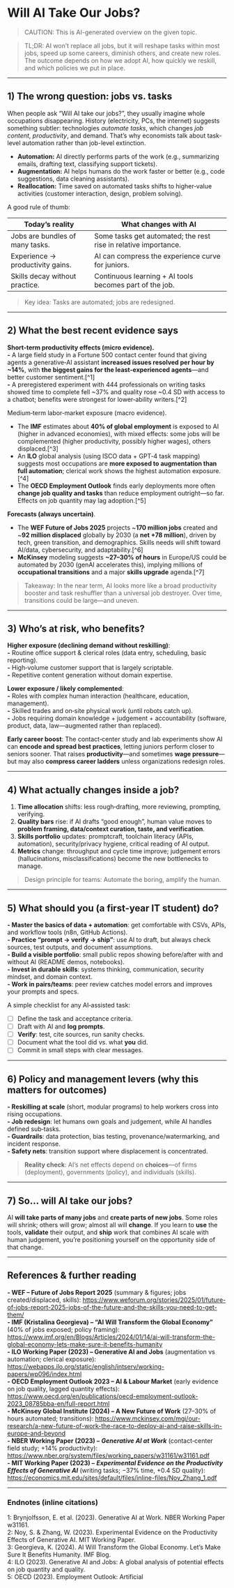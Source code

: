 # Will AI Take Our Jobs?  

>CAUTION: This is AI-generated overview on the given topic.

>TL;DR: AI won’t replace all jobs, but it will reshape tasks within most jobs, speed up some careers, diminish others, and create new roles. The outcome depends on how we adopt AI, how quickly we reskill, and which policies we put in place.

---

## 1) The wrong question: jobs vs. tasks

When people ask “Will AI take our jobs?”, they usually imagine whole occupations disappearing. History (electricity, PCs, the internet) suggests something subtler: technologies *automate tasks*, which changes *job content*, *productivity*, and demand. That’s why economists talk about task-level automation rather than job-level extinction.

- **Automation:** AI directly performs parts of the work (e.g., summarizing emails, drafting text, classifying support tickets).  
- **Augmentation:** AI helps humans do the work faster or better (e.g., code suggestions, data cleaning assistants).  
- **Reallocation:** Time saved on automated tasks shifts to higher‑value activities (customer interaction, design, problem solving).

A good rule of thumb:

| **Today’s reality** | **What changes with AI** |
|---|---|
| Jobs are bundles of many tasks. | Some tasks get automated; the rest rise in relative importance. |
| Experience → productivity gains. | AI can compress the experience curve for juniors. |
| Skills decay without practice. | Continuous learning + AI tools becomes part of the job. |

>Key idea: Tasks are automated; jobs are redesigned.

---

## 2) What the best recent evidence says

**Short‑term productivity effects (micro evidence).**  
**-** A large field study in a Fortune 500 contact center found that giving agents a generative‑AI assistant **increased issues resolved per hour by ~14%**, with **the biggest gains for the least‑experienced agents**—and better customer sentiment.[^1]  
**-** A preregistered experiment with 444 professionals on writing tasks showed time to complete fell ~37% and quality rose ~0.4 SD with access to a chatbot; benefits were strongest for lower‑ability writers.[^2]

Medium‑term labor‑market exposure (macro evidence).  
- The **IMF** estimates about **40% of global employment** is exposed to AI (higher in advanced economies), with mixed effects: some jobs will be complemented (higher productivity, possibly higher wages), others displaced.[^3]  
- An **ILO** global analysis (using ISCO data + GPT‑4 task mapping) suggests most occupations are **more exposed to augmentation than full automation**; clerical work shows the highest automation exposure.[^4]  
- The **OECD Employment Outlook** finds early deployments more often **change job quality and tasks** than reduce employment outright—so far. Effects on job quantity may lag adoption.[^5]

**Forecasts (always uncertain)**.  
- The **WEF Future of Jobs 2025** projects ~**170 million jobs** created and ~**92 million displaced** globally by 2030 (a **net +78 million**), driven by tech, green transition, and demographics. Skills needs will shift toward AI/data, cybersecurity, and adaptability.[^6]  
- **McKinsey** modeling suggests **~27–30% of hours** in Europe/US could be automated by 2030 (genAI accelerates this), implying millions of **occupational transitions** and a major **skills upgrade** agenda.[^7]

>Takeaway: In the near term, AI looks more like a broad productivity booster and task reshuffler than a universal job destroyer. Over time, transitions could be large—and uneven.

---

## 3) Who’s at risk, who benefits?

**Higher exposure (declining demand without reskilling)**:  
**-** Routine office support & clerical roles (data entry, scheduling, basic reporting).  
**-** High‑volume customer support that is largely scriptable.  
**-** Repetitive content generation without domain expertise.

**Lower exposure / likely complemented**:  
**-** Roles with complex human interaction (healthcare, education, management).  
**-** Skilled trades and on‑site physical work (until robots catch up).  
**-** Jobs requiring domain knowledge + judgement + accountability (software, product, data, law—augmented rather than replaced).

**Early career boost**: The contact‑center study and lab experiments show AI can **encode and spread best practices**, letting juniors perform closer to seniors sooner. That raises **productivity**—and sometimes **wage pressure**—but may also **compress career ladders** unless organizations redesign roles.

---

## 4) What actually changes inside a job?

1. **Time allocation** shifts: less rough‑drafting, more reviewing, prompting, verifying.  
2. **Quality bars** rise: if AI drafts “good enough”, human value moves to **problem framing, data/context curation, taste, and verification**.  
3. **Skills portfolio** updates: promptcraft, toolchain literacy (APIs, automation), security/privacy hygiene, critical reading of AI output.  
4. **Metrics** change: throughput and cycle time improve; judgement errors (hallucinations, misclassifications) become the new bottlenecks to manage.

>Design principle for teams: Automate the boring, amplify the human.

---

## 5) What should you (a first‑year IT student) do?

**- Master the basics of data + automation**: get comfortable with CSVs, APIs, and workflow tools (n8n, GitHub Actions).  
**- Practice “prompt → verify → ship”**: use AI to draft, but always check sources, test outputs, and document assumptions.  
**- Build a visible portfolio**: small public repos showing before/after with and without AI (README demos, notebooks).  
**- Invest in durable skills**: systems thinking, communication, security mindset, and domain context.  
**- Work in pairs/teams**: peer review catches model errors and improves your prompts and specs.  

A simple checklist for any AI‑assisted task:

- [ ] Define the task and acceptance criteria.  
- [ ] Draft with AI and **log prompts**.  
- [ ] **Verify**: test, cite sources, run sanity checks.  
- [ ] Document what the tool did vs. what **you** did.  
- [ ] Commit in small steps with clear messages.  

---

## 6) Policy and management levers (why this matters for outcomes)

**- Reskilling at scale** (short, modular programs) to help workers cross into rising occupations.  
**- Job redesign**: let humans own goals and judgement, while AI handles defined sub‑tasks.  
**- Guardrails**: data protection, bias testing, provenance/watermarking, and incident response.  
**- Safety nets**: transition support where displacement is concentrated.  

>**Reality check**: AI’s net effects depend on **choices**—of firms (deployment), governments (policy), and individuals (skills).

---

## 7) So… will AI take our jobs?

AI **will take parts of many jobs** and **create parts of new jobs**. Some roles will shrink; others will grow; almost all will **change**. If you learn to **use** the tools, **validate** their output, and **ship** work that combines AI scale with human judgement, you’re positioning yourself on the opportunity side of that change.

---

## References & further reading

**- WEF – Future of Jobs Report 2025** (summary & figures; jobs created/displaced, skills): https://www.weforum.org/stories/2025/01/future-of-jobs-report-2025-jobs-of-the-future-and-the-skills-you-need-to-get-them/  
**- IMF (Kristalina Georgieva) – “AI Will Transform the Global Economy”** (40% of jobs exposed; policy framing): https://www.imf.org/en/Blogs/Articles/2024/01/14/ai-will-transform-the-global-economy-lets-make-sure-it-benefits-humanity  
**- ILO Working Paper (2023) – Generative AI and Jobs** (augmentation vs automation; clerical exposure): https://webapps.ilo.org/static/english/intserv/working-papers/wp096/index.html  
**- OECD Employment Outlook 2023 – AI & Labour Market** (early evidence on job quality, lagged quantity effects): https://www.oecd.org/en/publications/oecd-employment-outlook-2023_08785bba-en/full-report.html  
**- McKinsey Global Institute (2024) – A New Future of Work** (27–30% of hours automated; transitions): https://www.mckinsey.com/mgi/our-research/a-new-future-of-work-the-race-to-deploy-ai-and-raise-skills-in-europe-and-beyond  
**- NBER Working Paper (2023) –** ***Generative AI at Work*** (contact‑center field study; +14% productivity): https://www.nber.org/system/files/working_papers/w31161/w31161.pdf  
**- MIT Working Paper (2023) –** ***Experimental Evidence on the Productivity Effects of Generative AI*** (writing tasks; −37% time, +0.4 SD quality): https://economics.mit.edu/sites/default/files/inline-files/Noy_Zhang_1.pdf

---

### Endnotes (inline citations)

1: Brynjolfsson, E. et al. (2023). Generative AI at Work. NBER Working Paper w31161.  
2: Noy, S. & Zhang, W. (2023). Experimental Evidence on the Productivity Effects of Generative AI. MIT Working Paper.  
3: Georgieva, K. (2024). AI Will Transform the Global Economy. Let’s Make Sure It Benefits Humanity. IMF Blog.  
4: ILO (2023). Generative AI and Jobs: A global analysis of potential effects on job quantity and quality.  
5: OECD (2023). Employment Outlook: Artificial
